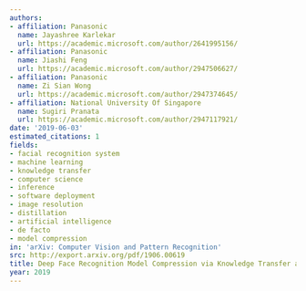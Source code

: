```yaml
---
authors:
- affiliation: Panasonic
  name: Jayashree Karlekar
  url: https://academic.microsoft.com/author/2641995156/
- affiliation: Panasonic
  name: Jiashi Feng
  url: https://academic.microsoft.com/author/2947506627/
- affiliation: Panasonic
  name: Zi Sian Wong
  url: https://academic.microsoft.com/author/2947374645/
- affiliation: National University Of Singapore
  name: Sugiri Pranata
  url: https://academic.microsoft.com/author/2947117921/
date: '2019-06-03'
estimated_citations: 1
fields:
- facial recognition system
- machine learning
- knowledge transfer
- computer science
- inference
- software deployment
- image resolution
- distillation
- artificial intelligence
- de facto
- model compression
in: 'arXiv: Computer Vision and Pattern Recognition'
src: http://export.arxiv.org/pdf/1906.00619
title: Deep Face Recognition Model Compression via Knowledge Transfer and Distillation
year: 2019
---
```


